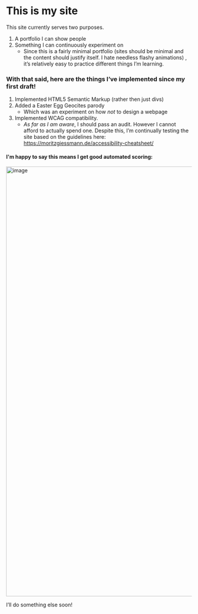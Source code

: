 # This is my site
This site currently serves two purposes.

1. A portfolio I can show people
2. Something I can continuously experiment on
	* Since this is a fairly minimal portfolio (sites should be minimal and the content should justify itself. I hate needless flashy animations) , it’s relatively easy to practice different things I’m learning. 
### With that said, here are the things I’ve implemented since my first draft! 
1. Implemented HTML5 Semantic Markup (rather then just divs)
2. Added a Easter Egg Geocites parody
	* Which was an experiment on how *not* to design a webpage
3. Implemented WCAG compatibility.
	* *As far as I am aware*,  I should pass an audit. However I cannot afford to actually spend one. Despite this, I’m continually testing the site based on the guidelines here: https://moritzgiessmann.de/accessibility-cheatsheet/
  
#### I'm happy to say this means I get good automated scoring:

<img width="1165" alt="image" src="https://user-images.githubusercontent.com/29925867/94175192-dcfe9a00-fe85-11ea-991f-57c7b015ed07.png">


I’ll do something else soon! 
